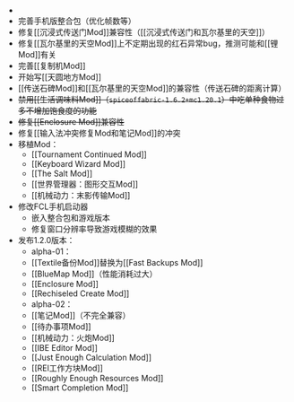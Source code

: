 - 
- 完善手机版整合包（优化帧数等）
- 修复[[沉浸式传送门Mod]]兼容性（[[沉浸式传送门和瓦尔基里的天空]]）
- 修复[[瓦尔基里的天空Mod]]上不定期出现的红石异常bug，推测可能和[[锂Mod]]有关
- 完善[[复制机Mod]]
- 开始写[[天圆地方Mod]]
- [[传送石碑Mod]]和[[瓦尔基里的天空Mod]]的兼容性（传送石碑的距离计算）
- ~~禁用[[生活调味料Mod]]（`spiceoffabric-1.6.2+mc1.20.1`）中吃单种食物过多不增加饱食度的功能~~
- ~~修复[[Enclosure Mod]]兼容性~~
- 修复[[输入法冲突修复Mod和笔记Mod]]的冲突
- 移植Mod：
  - [[Tournament Continued Mod]]
  - [[Keyboard Wizard Mod]]
  - [[The Salt Mod]]
  - [[世界管理器：图形交互Mod]]
  - [[机械动力：末影传输Mod]]
- 修改FCL手机启动器
  - 嵌入整合包和游戏版本
  - 修复窗口分辨率导致游戏模糊的效果
- 发布1.2.0版本：
  - alpha-01：
  - [[Textile备份Mod]]替换为[[Fast Backups Mod]]
  - [[BlueMap Mod]]（性能消耗过大）
  - [[Enclosure Mod]]
  - [[Rechiseled Create Mod]]
  - alpha-02：
  - [[笔记Mod]]（不完全兼容）
  - [[待办事项Mod]]
  - [[机械动力：火炮Mod]]
  - [[IBE Editor Mod]]
  - [[Just Enough Calculation Mod]]
  - [[REI工作方块Mod]]
  - [[Roughly Enough Resources Mod]]
  - [[Smart Completion Mod]]